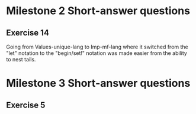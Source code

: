 # Milestone 2 Short-answer questions

## Exercise 14
Going from Values-unique-lang to Imp-mf-lang where it switched from the "let" notation to the "begin/set!" notation was made easier from the ability to nest tails.

# Milestone 3 Short-answer questions

## Exercise 5